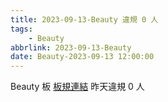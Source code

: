 ```yaml
---
title: 2023-09-13-Beauty 違規 0 人
tags:
    - Beauty
abbrlink: 2023-09-13-Beauty
date: Beauty-2023-09-13 12:00:00
---
```

Beauty 板 [板規連結](https://www.ptt.cc/bbs/Beauty/M.1630069980.A.84B.html)
昨天違規 0 人
